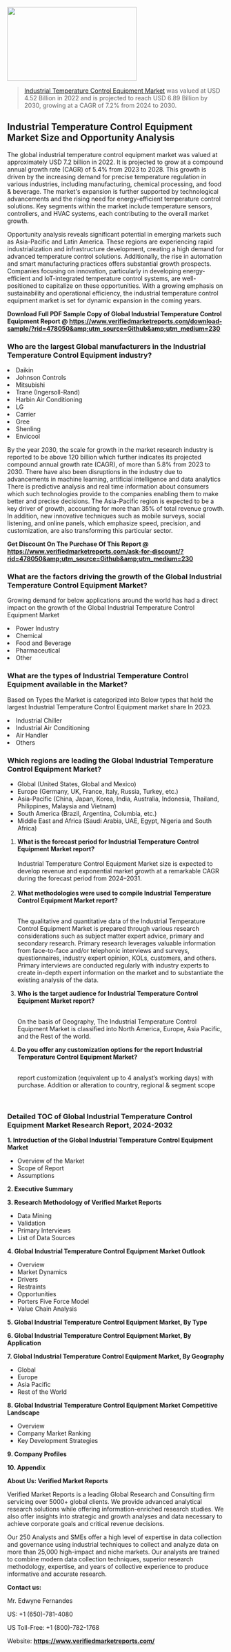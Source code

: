 <img src="https://ffe5etoiles.com/wp-content/uploads/2024/12/MST1-300x171.png" alt="" width="300" height="171" class="alignnone size-medium wp-image-20088" /><blockquote><p><p><a href="https://www.verifiedmarketreports.com/download-sample/?rid=478050&utm_source=Github&utm_medium=230" target="_blank">Industrial Temperature Control Equipment Market</a> was valued at USD 4.52 Billion in 2022 and is projected to reach USD 6.89 Billion by 2030, growing at a CAGR of 7.2% from 2024 to 2030.</p></blockquote><p><h2>Industrial Temperature Control Equipment Market Size and Opportunity Analysis</h2> <p>The global industrial temperature control equipment market was valued at approximately USD 7.2 billion in 2022. It is projected to grow at a compound annual growth rate (CAGR) of 5.4% from 2023 to 2028. This growth is driven by the increasing demand for precise temperature regulation in various industries, including manufacturing, chemical processing, and food & beverage. The market's expansion is further supported by technological advancements and the rising need for energy-efficient temperature control solutions. Key segments within the market include temperature sensors, controllers, and HVAC systems, each contributing to the overall market growth.</p> <p>Opportunity analysis reveals significant potential in emerging markets such as Asia-Pacific and Latin America. These regions are experiencing rapid industrialization and infrastructure development, creating a high demand for advanced temperature control solutions. Additionally, the rise in automation and smart manufacturing practices offers substantial growth prospects. Companies focusing on innovation, particularly in developing energy-efficient and IoT-integrated temperature control systems, are well-positioned to capitalize on these opportunities. With a growing emphasis on sustainability and operational efficiency, the industrial temperature control equipment market is set for dynamic expansion in the coming years.</p> </p><p class=""><strong>Download Full PDF Sample Copy of Global Industrial Temperature Control Equipment Report @ <a href="https://www.verifiedmarketreports.com/download-sample/?rid=478050&amp;utm_source=Github&amp;utm_medium=230" target="_blank">https://www.verifiedmarketreports.com/download-sample/?rid=478050&amp;utm_source=Github&amp;utm_medium=230</a></strong></p><h3 id="" class="">Who are the largest Global manufacturers in the Industrial Temperature Control Equipment industry?</h3><p><li>Daikin</li><li> Johnson Controls</li><li> Mitsubishi</li><li> Trane (Ingersoll-Rand)</li><li> Harbin Air Conditioning</li><li> LG</li><li> Carrier</li><li> Gree</li><li> Shenling</li><li> Envicool</li></p><div class=""><div class="" dir="" data-message-author-role="" data-message-id="" data-message-model-slug=""><div class=""><div class=""><div class=""><div class="" dir="" data-message-author-role="" data-message-id="" data-message-model-slug=""><div class=""><div class=""><p>By the year 2030, the scale for growth in the market research industry is reported to be above 120 billion which further indicates its projected compound annual growth rate (CAGR), of more than 5.8% from 2023 to 2030. There have also been disruptions in the industry due to advancements in machine learning, artificial intelligence and data analytics There is predictive analysis and real time information about consumers which such technologies provide to the companies enabling them to make better and precise decisions. The Asia-Pacific region is expected to be a key driver of growth, accounting for more than 35% of total revenue growth. In addition, new innovative techniques such as mobile surveys, social listening, and online panels, which emphasize speed, precision, and customization, are also transforming this particular sector.</p><p><strong>Get Discount On The Purchase Of This Report @&nbsp; <a href="https://www.verifiedmarketreports.com/ask-for-discount/?rid=478050&amp;utm_source=Github&amp;utm_medium=230" target="_blank">https://www.verifiedmarketreports.com/ask-for-discount/?rid=478050&amp;utm_source=Github&amp;utm_medium=230</a></strong></p></div></div></div></div></div></div></div></div><h3 id="" class="">What are the factors driving the growth of the Global Industrial Temperature Control Equipment Market?</h3><p id="" class="">Growing demand for below applications around the world has had a direct impact on the growth of the Global Industrial Temperature Control Equipment Market</p><p id="" class=""><li>Power Industry</li><li> Chemical</li><li> Food and Beverage</li><li> Pharmaceutical</li><li> Other</li></p><h3 id="" class="">What are the types of Industrial Temperature Control Equipment available in the Market?</h3><p id="" class="">Based on Types the Market is categorized into Below types that held the largest Industrial Temperature Control Equipment market share In 2023.</p><p id="" class=""><li>Industrial Chiller</li><li> Industrial Air Conditioning</li><li> Air Handler</li><li> Others</li></p><h3 id="" class="">Which regions are leading the Global Industrial Temperature Control Equipment Market?</h3><ul><li>Global (United States, Global and Mexico)</li><li>Europe (Germany, UK, France, Italy, Russia, Turkey, etc.)</li><li>Asia-Pacific (China, Japan, Korea, India, Australia, Indonesia, Thailand, Philippines, Malaysia and Vietnam)</li><li>South America (Brazil, Argentina, Columbia, etc.)</li><li>Middle East and Africa (Saudi Arabia, UAE, Egypt, Nigeria and South Africa)</li></ul><p><ol><li><strong>What is the forecast period for Industrial Temperature Control Equipment Market report?<br /></strong><br /><span data-sheets-root="1" data-sheets-value="{&quot;1&quot;:2,&quot;2&quot;:&quot;XXXX size is expected to develop revenue and exponential market growth at a remarkable CAGR during the forecast period from 2024&ndash;2030.&quot;}" data-sheets-userformat="{&quot;2&quot;:12674,&quot;4&quot;:{&quot;1&quot;:2,&quot;2&quot;:16776960},&quot;10&quot;:2,&quot;11&quot;:0,&quot;15&quot;:&quot;Arial&quot;,&quot;16&quot;:12}">Industrial Temperature Control Equipment Market size is expected to develop revenue and exponential market growth at a remarkable CAGR during the forecast period from 2024&ndash;2031.</span><br /><br /></li><li><strong>What methodologies were used to compile Industrial Temperature Control Equipment Market report?<br /><br /></strong><p>The qualitative and quantitative data of the&nbsp;Industrial Temperature Control Equipment Market is prepared through various research considerations such as subject matter expert advice, primary and secondary research. Primary research leverages valuable information from face-to-face and/or telephonic interviews and surveys, questionnaires, industry expert opinion, KOLs, customers, and others. Primary interviews are conducted regularly with industry experts to create in-depth expert information on the market and to substantiate the existing analysis of the data.&nbsp;</p></li><li><strong>Who is the target audience for Industrial Temperature Control Equipment Market report?<br /><br /></strong><p>On the basis of Geography, The&nbsp;Industrial Temperature Control Equipment Market is classified into North America, Europe, Asia Pacific, and the Rest of the world.</p></li><li><strong>Do you offer any customization options for the report Industrial Temperature Control Equipment Market?<br /><br /></strong><p>report customization (equivalent up to 4 analyst&rsquo;s working days) with purchase. Addition or alteration to country, regional &amp; segment scope</p><p>&nbsp;</p></li></ol></p><h3 id="" class="">Detailed TOC of Global Industrial Temperature Control Equipment Market Research Report, 2024-2032</h3><p id="" class=""><strong>1. Introduction of the Global Industrial Temperature Control Equipment Market</strong></p><ul><li>Overview of the Market</li><li>Scope of Report</li><li>Assumptions</li></ul><p id="" class=""><strong>2. Executive Summary</strong></p><p id="" class=""><strong>3. Research Methodology of&nbsp;Verified Market Reports</strong></p><ul><li>Data Mining</li><li>Validation</li><li>Primary Interviews</li><li>List of Data Sources</li></ul><p id="" class=""><strong>4. Global Industrial Temperature Control Equipment Market Outlook</strong></p><ul><li>Overview</li><li>Market Dynamics</li><li>Drivers</li><li>Restraints</li><li>Opportunities</li><li>Porters Five Force Model</li><li>Value Chain Analysis</li></ul><p id="" class=""><strong>5. Global Industrial Temperature Control Equipment Market, By&nbsp;Type</strong></p><p id="" class=""><strong>6. Global Industrial Temperature Control Equipment Market, By Application</strong></p><p id="" class=""><strong>7. Global Industrial Temperature Control Equipment Market, By Geography</strong></p><ul><li>Global</li><li>Europe</li><li>Asia Pacific</li><li>Rest of the World</li></ul><p id="" class=""><strong>8. Global Industrial Temperature Control Equipment Market Competitive Landscape</strong></p><ul><li>Overview</li><li>Company Market Ranking</li><li>Key Development Strategies</li></ul><p id="" class=""><strong>9. Company Profiles</strong></p><p id="" class=""><strong>10. Appendix</strong></p><p id="" class=""><strong>About Us: Verified Market Reports</strong></p><p id="" class="">Verified Market Reports is a leading Global Research and Consulting firm servicing over 5000+ global clients. We provide advanced analytical research solutions while offering information-enriched research studies. We also offer insights into strategic and growth analyses and data necessary to achieve corporate goals and critical revenue decisions.</p><p id="" class="">Our 250 Analysts and SMEs offer a high level of expertise in data collection and governance using industrial techniques to collect and analyze data on more than 25,000 high-impact and niche markets. Our analysts are trained to combine modern data collection techniques, superior research methodology, expertise, and years of collective experience to produce informative and accurate research.</p><p id="" class=""><strong>Contact us:</strong></p><p id="" class="">Mr. Edwyne Fernandes</p><p id="" class="">US: +1 (650)-781-4080</p><p id="" class="">US Toll-Free: +1 (800)-782-1768</p><p id="" class="">Website: <a target="" data-test-app-aware-link=""><strong>https://www.verifiedmarketreports.com/</strong></a></p>
